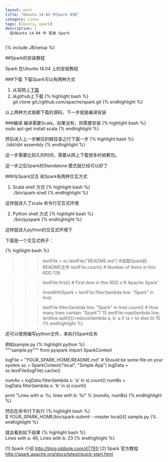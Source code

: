 ```yaml
---
layout: post
title: "Ubuntu 14.04 中Spark 安装"
category: Linux
tags: [ubuntu, spark]
description: |
  在Ubuntu 14.04 中 安装 Spark
---
```


{% include JB/setup %}

##Spark的安装教程

Spark 在Ubuntu 14.04 上的安装教程

###下载
下载Spark可以有两种方式
1. 从官网上[下载](http://spark.apache.org/downloads.html)
2. 从github上下载
{% highlight bash %}   
git clone git://github.com/apache/spark.git
{% endhighlight %}

以上两种方式我都下载的源码，下一步就是编译安装

###编译
编译需要Scala，如果没有，则需要安装
{% highlight bash %}   
sudo apt-get install scala
{% endhighlight %}

然后进入上一步解压的根目录之行下面一步
{% highlight bash %}   
./sbt/sbt assembly
{% endhighlight %}

这一步需要比较久的时间，需要从网上下载很多的依赖包。

这一步之后Spark的Standalone 模式就已经可以好了

###与Spark交互
和Spark有两种交互方式
1. Scala shell 方式
{% highlight bash %}   
./bin/spark-shell
{% endhighlight %}

这样就进入了scala 命令行交互式环境

2. Python shell 方式
{% highlight bash %}   
./bin/pyspark
{% endhighlight %}


这样就进入python的交互式环境下

下面是一个交互式例子：

{% highlight bash %}   
>>> textFile = sc.textFile("README.md") #读取Spark的README文件
>>> textFile.count() # Number of items in this RDD
126

>>> textFile.first() # First item in this RDD
u'# Apache Spark'

>>> linesWithSpark = textFile.filter(lambda line: "Spark" in line)

>>> textFile.filter(lambda line: "Spark" in line).count() # How many lines contain "Spark"?
15
>>> textFile.map(lambda line: len(line.split())).reduce(lambda a, b: a if (a > b) else b)
15
{% endhighlight %}

还可以使用编写python文件，来执行Spark任务

例如sample.py
{% highlight python %}   
"""sample.py"""
from pyspark import SparkContext

logFile = "YOUR_SPARK_HOME/README.md"  # Should be some file on your system
sc = SparkContext("local", "Simple App")
logData = sc.textFile(logFile).cache()

numAs = logData.filter(lambda s: 'a' in s).count()
numBs = logData.filter(lambda s: 'b' in s).count()

print "Lines with a: %i, lines with b: %i" % (numAs, numBs)
{% endhighlight %}

然后在命令行下执行
{% highlight bash %}   
$ YOUR_SPARK_HOME/bin/spark-submit --master local[4] sample.py
{% endhighlight %}

就会看到如下结果
{% highlight bash %}   
Lines with a: 46, Lines with b: 23
{% endhighlight %}



[1] Spark 介绍 http://blog.jobbole.com/47791/
[2] Spark 官方教程 http://spark.apache.org/docs/latest/quick-start.html
